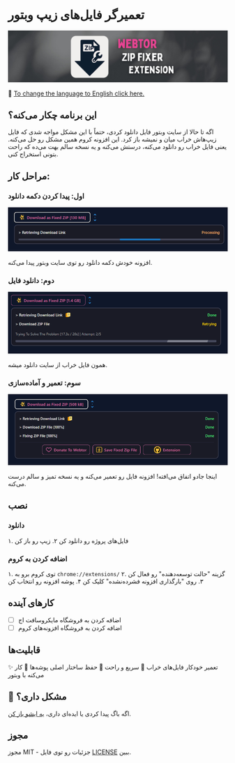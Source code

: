 # تعمیرگر فایل‌های زیپ وبتور

![Icon](https://github.com/D3rhami/webtor-zip-fixer/blob/main/icons/banner.jpg)

🎃 [To change the language to English click here.](https://github.com/D3rhami/webtor-zip-fixer/blob/main/README.md)

## این برنامه چکار می‌کنه؟

اگه تا حالا از سایت وبتور فایل دانلود کردی، حتماً با این مشکل مواجه شدی که فایل زیپ‌هاش خراب میان و نمیشه باز کرد. این افزونه کروم همین مشکل رو حل می‌کنه. یعنی فایل خراب رو دانلود می‌کنه، درستش می‌کنه و یه نسخه سالم بهت می‌ده که راحت بتونی استخراج کنی.

## مراحل کار:

### اول: پیدا کردن دکمه دانلود
![Screenshot 1](https://github.com/D3rhami/webtor-zip-fixer/blob/main/screenshots/s1.png)

افزونه خودش دکمه دانلود رو توی سایت وبتور پیدا می‌کنه.

### دوم: دانلود فایل
![Screenshot 3](https://github.com/D3rhami/webtor-zip-fixer/blob/main/screenshots/s3.png)

همون فایل خراب از سایت دانلود میشه.

### سوم: تعمیر و آماده‌سازی
![Screenshot 4](https://github.com/D3rhami/webtor-zip-fixer/blob/main/screenshots/s4.png)

اینجا جادو اتفاق می‌افته! افزونه فایل رو تعمیر می‌کنه و یه نسخه تمیز و سالم درست می‌کنه.

## نصب

### دانلود
۱. فایل‌های پروژه رو دانلود کن
۲. زیپ رو باز کن

### اضافه کردن به کروم
۱. توی کروم برو به `chrome://extensions/`
۲. گزینه "حالت توسعه‌دهنده" رو فعال کن
۳. روی "بارگذاری افزونه فشرده‌نشده" کلیک کن
۴. پوشه افزونه رو انتخاب کن

## کارهای آینده
- [ ] اضافه کردن به فروشگاه مایکروسافت اج
- [ ] اضافه کردن به فروشگاه افزونه‌های کروم

## قابلیت‌ها

✨ تعمیر خودکار فایل‌های خراب
🚀 سریع و راحت
🔧 حفظ ساختار اصلی پوشه‌ها
💯 کار می‌کنه با وبتور

## 🐞 مشکل داری؟
اگه باگ پیدا کردی یا ایده‌ای داری، [یه ایشو باز کن](https://github.com/D3rhami/webtor-zip-fixer/issues).

## مجوز
مجوز MIT - جزئیات رو توی فایل [LICENSE](https://github.com/D3rhami/webtor-zip-fixer/blob/main/LICENSE) ببین. 